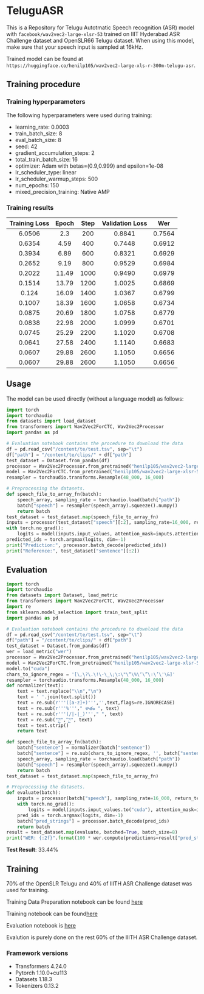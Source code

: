 # TeluguASR

This is a Repository for Telugu Autotmatic Speech recognition (ASR) model with `facebook/wav2vec2-large-xlsr-53` trained on IIIT Hyderabad ASR Challenge dataset and OpenSLR66 Telugu dataset. When using this model, make sure that your speech input is sampled at 16kHz.

Trained model can be found at `https://huggingface.co/henilp105/wav2vec2-large-xls-r-300m-telugu-asr`.

## Training procedure

### Training hyperparameters

The following hyperparameters were used during training:
- learning_rate: 0.0003
- train_batch_size: 8
- eval_batch_size: 8
- seed: 42
- gradient_accumulation_steps: 2
- total_train_batch_size: 16
- optimizer: Adam with betas=(0.9,0.999) and epsilon=1e-08
- lr_scheduler_type: linear
- lr_scheduler_warmup_steps: 500
- num_epochs: 150
- mixed_precision_training: Native AMP

### Training results

| Training Loss | Epoch | Step | Validation Loss | Wer    |
|:-------------:|:-----:|:----:|:---------------:|:------:|
| 6.0506        | 2.3   | 200  | 0.8841          | 0.7564 |
| 0.6354        | 4.59  | 400  | 0.7448          | 0.6912 |
| 0.3934        | 6.89  | 600  | 0.8321          | 0.6929 |
| 0.2652        | 9.19  | 800  | 0.9529          | 0.6984 |
| 0.2022        | 11.49 | 1000 | 0.9490          | 0.6979 |
| 0.1514        | 13.79 | 1200 | 1.0025          | 0.6869 |
| 0.124         | 16.09 | 1400 | 1.0367          | 0.6799 |
| 0.1007        | 18.39 | 1600 | 1.0658          | 0.6734 |
| 0.0875        | 20.69 | 1800 | 1.0758          | 0.6779 |
| 0.0838        | 22.98 | 2000 | 1.0999          | 0.6701 |
| 0.0745        | 25.29 | 2200 | 1.1020          | 0.6708 |
| 0.0641        | 27.58 | 2400 | 1.1140          | 0.6683 |
| 0.0607        | 29.88 | 2600 | 1.1050          | 0.6656 |
| 0.0607        | 29.88 | 2600 | 1.1050          | 0.6656 |


## Usage
The model can be used directly (without a language model) as follows:
```python
import torch
import torchaudio
from datasets import load_dataset
from transformers import Wav2Vec2ForCTC, Wav2Vec2Processor
import pandas as pd

# Evaluation notebook contains the procedure to download the data
df = pd.read_csv("/content/te/test.tsv", sep="\t")
df["path"] = "/content/te/clips/" + df["path"]
test_dataset = Dataset.from_pandas(df)
processor = Wav2Vec2Processor.from_pretrained("henilp105/wav2vec2-large-xlsr-53-telugu")
model = Wav2Vec2ForCTC.from_pretrained("henilp105/wav2vec2-large-xlsr-53-telugu") 
resampler = torchaudio.transforms.Resample(48_000, 16_000)

# Preprocessing the datasets.
def speech_file_to_array_fn(batch):
    speech_array, sampling_rate = torchaudio.load(batch["path"])
    batch["speech"] = resampler(speech_array).squeeze().numpy()
    return batch
test_dataset = test_dataset.map(speech_file_to_array_fn)
inputs = processor(test_dataset["speech"][:2], sampling_rate=16_000, return_tensors="pt", padding=True)
with torch.no_grad():
    logits = model(inputs.input_values, attention_mask=inputs.attention_mask).logits
predicted_ids = torch.argmax(logits, dim=-1)
print("Prediction:", processor.batch_decode(predicted_ids))
print("Reference:", test_dataset["sentence"][:2])
```

## Evaluation
```python
import torch
import torchaudio
from datasets import Dataset, load_metric
from transformers import Wav2Vec2ForCTC, Wav2Vec2Processor
import re
from sklearn.model_selection import train_test_split
import pandas as pd

# Evaluation notebook contains the procedure to download the data
df = pd.read_csv("/content/te/test.tsv", sep="\t")
df["path"] = "/content/te/clips/" + df["path"]
test_dataset = Dataset.from_pandas(df)
wer = load_metric("wer")
processor = Wav2Vec2Processor.from_pretrained("henilp105/wav2vec2-large-xlsr-53-telugu")
model = Wav2Vec2ForCTC.from_pretrained("henilp105/wav2vec2-large-xlsr-53-telugu") 
model.to("cuda")
chars_to_ignore_regex = '[\,\?\.\!\-\_\;\:\"\“\%\‘\”\।\’\'\&]'
resampler = torchaudio.transforms.Resample(48_000, 16_000)
def normalizer(text):
    text = text.replace("\\n","\n")
    text = ' '.join(text.split())
    text = re.sub(r'''([a-z]+)''','',text,flags=re.IGNORECASE)
    text = re.sub(r'''%'''," శాతం ", text)
    text = re.sub(r'''(/|-|_)'''," ", text)
    text = re.sub("ై","ై", text)
    text = text.strip()
    return text

def speech_file_to_array_fn(batch):
    batch["sentence"] = normalizer(batch["sentence"])
    batch["sentence"] = re.sub(chars_to_ignore_regex, '', batch["sentence"]).lower()+ " "
    speech_array, sampling_rate = torchaudio.load(batch["path"])
    batch["speech"] = resampler(speech_array).squeeze().numpy()
    return batch
test_dataset = test_dataset.map(speech_file_to_array_fn)

# Preprocessing the datasets.
def evaluate(batch):
    inputs = processor(batch["speech"], sampling_rate=16_000, return_tensors="pt", padding=True)
    with torch.no_grad():
        logits = model(inputs.input_values.to("cuda"), attention_mask=inputs.attention_mask.to("cuda")).logits
    pred_ids = torch.argmax(logits, dim=-1)
    batch["pred_strings"] = processor.batch_decode(pred_ids)
    return batch
result = test_dataset.map(evaluate, batched=True, batch_size=8)
print("WER: {:2f}".format(100 * wer.compute(predictions=result["pred_strings"], references=result["sentence"])))
```

**Test Result**: 33.44%

## Training

70% of the OpenSLR Telugu  and 40% of IIITH ASR Challenge dataset was used for training.

Training Data Preparation notebook can be found [here](prepare_dataset.ipynb)

Training notebook can be found[here](training.ipynb)

Evaluation notebook is [here](evaluation.ipynb)

Evalution is purely done on the rest 60% of the IIITH ASR Challenge dataset.

### Framework versions

- Transformers 4.24.0
- Pytorch 1.10.0+cu113
- Datasets 1.18.3
- Tokenizers 0.13.2